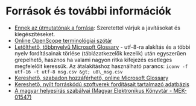 # Források és további információk

- [Ennek az útmutatónak a forrása](https://gitlab.com/fsfhu/forditas-hogyan): Szeretettel várjuk a javításokat és kiegészítéseket.
- [Online OpenScope terminológiai szótár](https://bkil.github.io/openscope-dict-eng-hun/)
- [Letölthető, többnyelvű Microsoft Glossary](http://www.microsoft.com/globaldev/tools/MILSGlossary.mspx) - utf-8-ra alakítás és a többi nyelv fordításainak törlése (táblázatkezelők kezelik) után egyszerűen grepelhető, hasznos ha valami nagyon ritka kifejezés esetleges megfelelőit keressük. Az átalakításhoz használható parancs: `iconv -f utf-16 -t utf-8 msg.csv &gt; u8\_msg.csv`
- [Kereshető, szabadon hozzáférhető, online Microsoft Glossary](http://www.microsoft.com/language/en/us/search.mspx)
- [Kereshető, nyílt forráskódú szoftverek fordításait tartalmazó adatbázis](http://open-tran.eu/)
- [A magyar helyesírás szabályai (Magyar Elektronikus Könyvtár - MEK-01547)](http://mek.oszk.hu/01500/01547/index.phtml)
<!--- - [Fordítási útmutató - Szabad szoftverek magyarításához](http://forditas.fsf.hu/html/Utmutato.html): Ezen dokumentum alapja, továbbfejlesztése (terveink szerint) ezen wikiben fog folyni.
- [PO-fájlok helyesírás-ellenőrzése](http://forditas.fsf.hu/huspell-po.html)
- [Fordítás HOGYAN](http://tldp.fsf.hu/Forditas-HOGYAN/Forditas-HOGYAN.html): a TLDP útmutatója --->
